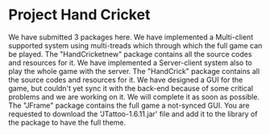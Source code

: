 # Project Hand Cricket
We have submitted 3 packages here.
We have implemented a Multi-client supported system using multi-treads which through which the full game can be played. The "HandCricketnew" package contains all the source codes and resources for it.
We have implemented a Server-client system also to play the whole game with the server. The "HandCrick" package contains all the source codes and resources for it.
We have designed a GUI for the game, but couldn't yet sync it with the back-end because of some critical problems and we are working on it. We will complete it as soon as possible. The "JFrame" package contains the full game a not-synced GUI. You are requested to download the 'JTattoo-1.6.11.jar' file and add it to the library of the package to have the full theme.
